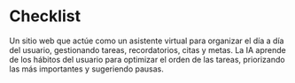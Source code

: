 # Checklist
Un sitio web que actúe como un asistente virtual para organizar el día a día del usuario, gestionando tareas, recordatorios, citas y metas. La IA aprende de los hábitos del usuario para optimizar el orden de las tareas, priorizando las más importantes y sugeriendo pausas.
